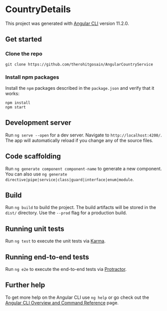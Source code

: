 # CountryDetails

This project was generated with [Angular CLI](https://github.com/angular/angular-cli) version 11.2.0.

## Get started

### Clone the repo

```shell
git clone https://github.com/therohitgosain/AngularCountryService
```

### Install npm packages

Install the `npm` packages described in the `package.json` and verify that it works:

```shell
npm install
npm start
```

## Development server

Run `ng serve --open` for a dev server. Navigate to `http://localhost:4200/`. The app will automatically reload if you change any of the source files.

## Code scaffolding

Run `ng generate component component-name` to generate a new component. You can also use `ng generate directive|pipe|service|class|guard|interface|enum|module`.

## Build

Run `ng build` to build the project. The build artifacts will be stored in the `dist/` directory. Use the `--prod` flag for a production build.

## Running unit tests

Run `ng test` to execute the unit tests via [Karma](https://karma-runner.github.io).

## Running end-to-end tests

Run `ng e2e` to execute the end-to-end tests via [Protractor](http://www.protractortest.org/).

## Further help

To get more help on the Angular CLI use `ng help` or go check out the [Angular CLI Overview and Command Reference](https://angular.io/cli) page.
